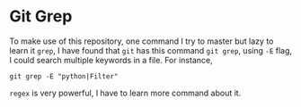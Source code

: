 
# Git Grep

To make use of this repository, one command I try to master but lazy to learn it `grep`, I have found that `git` has this command `git grep`, using `-E` flag, I could search multiple keywords in a file. For instance,

```git
git grep -E "python|Filter"
```

`regex` is very powerful, I have to learn more command about it.